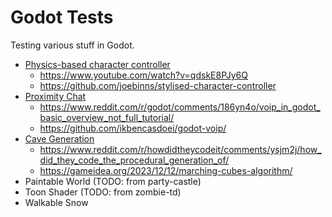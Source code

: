 # Godot Tests

Testing various stuff in Godot.

- [Physics-based character controller](./physics_player)
    - https://www.youtube.com/watch?v=qdskE8PJy6Q
    - https://github.com/joebinns/stylised-character-controller
- [Proximity Chat](./proximity-chat/)
    - https://www.reddit.com/r/godot/comments/186yn4o/voip_in_godot_basic_overview_not_full_tutorial/
    - https://github.com/ikbencasdoei/godot-voip/
- [Cave Generation](./proc-cave/)
    - https://www.reddit.com/r/howdidtheycodeit/comments/ysjm2j/how_did_they_code_the_procedural_generation_of/
    - https://gameidea.org/2023/12/12/marching-cubes-algorithm/
- Paintable World (TODO: from party-castle)
- Toon Shader (TODO: from zombie-td)
- Walkable Snow